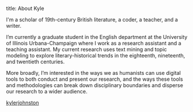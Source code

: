 title: About Kyle

I'm a scholar of 19th-century British literature, a coder, a teacher, and a writer.

I’m currently a graduate student in the English department at the University of Illinois Urbana-Champaign where I work as a research assistant and a teaching assistant. My current research uses text mining and topic modeling to explore literary-historical trends in the eighteenth, nineteenth, and twentieth centuries.

More broadly, I’m interested in the ways we as humanists can use digital tools to both conduct and present our research, and the ways these tools and methodologies can break down disciplinary boundaries and disperse our research to a wider audience.

<i class="fa fa-github"></i> [kylerjohnston](http://github.com/kylerjohnston)<br />

